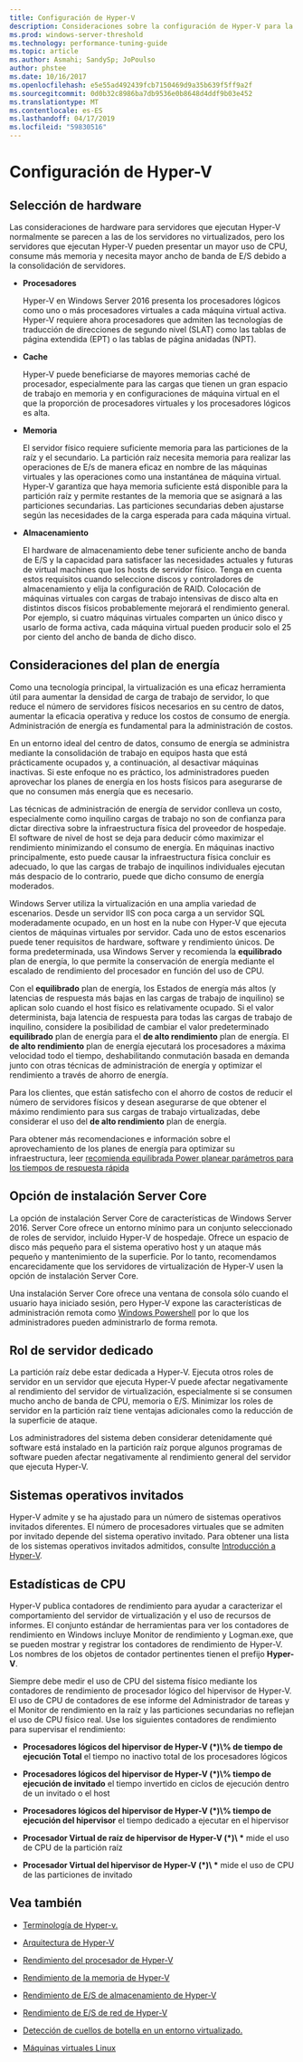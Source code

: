 ```yaml
---
title: Configuración de Hyper-V
description: Consideraciones sobre la configuración de Hyper-V para la optimización de rendimiento
ms.prod: windows-server-threshold
ms.technology: performance-tuning-guide
ms.topic: article
ms.author: Asmahi; SandySp; JoPoulso
author: phstee
ms.date: 10/16/2017
ms.openlocfilehash: e5e55ad492439fcb7150469d9a35b639f5ff9a2f
ms.sourcegitcommit: 0d0b32c8986ba7db9536e0b8648d4ddf9b03e452
ms.translationtype: MT
ms.contentlocale: es-ES
ms.lasthandoff: 04/17/2019
ms.locfileid: "59830516"
---
```

# <a name="hyper-v-configuration"></a>Configuración de Hyper-V

## <a name="hardware-selection"></a>Selección de hardware

Las consideraciones de hardware para servidores que ejecutan Hyper-V normalmente se parecen a las de los servidores no virtualizados, pero los servidores que ejecutan Hyper-V pueden presentar un mayor uso de CPU, consume más memoria y necesita mayor ancho de banda de E/S debido a la consolidación de servidores.

-   **Procesadores**

    Hyper-V en Windows Server 2016 presenta los procesadores lógicos como uno o más procesadores virtuales a cada máquina virtual activa. Hyper-V requiere ahora procesadores que admiten las tecnologías de traducción de direcciones de segundo nivel (SLAT) como las tablas de página extendida (EPT) o las tablas de página anidadas (NPT).

-   **Cache**

    Hyper-V puede beneficiarse de mayores memorias caché de procesador, especialmente para las cargas que tienen un gran espacio de trabajo en memoria y en configuraciones de máquina virtual en el que la proporción de procesadores virtuales y los procesadores lógicos es alta.

-   **Memoria**

    El servidor físico requiere suficiente memoria para las particiones de la raíz y el secundario. La partición raíz necesita memoria para realizar las operaciones de E/s de manera eficaz en nombre de las máquinas virtuales y las operaciones como una instantánea de máquina virtual. Hyper-V garantiza que haya memoria suficiente está disponible para la partición raíz y permite restantes de la memoria que se asignará a las particiones secundarias. Las particiones secundarias deben ajustarse según las necesidades de la carga esperada para cada máquina virtual.

-   **Almacenamiento**

    El hardware de almacenamiento debe tener suficiente ancho de banda de E/S y la capacidad para satisfacer las necesidades actuales y futuras de virtual machines que los hosts de servidor físico. Tenga en cuenta estos requisitos cuando seleccione discos y controladores de almacenamiento y elija la configuración de RAID. Colocación de máquinas virtuales con cargas de trabajo intensivas de disco alta en distintos discos físicos probablemente mejorará el rendimiento general. Por ejemplo, si cuatro máquinas virtuales comparten un único disco y usarlo de forma activa, cada máquina virtual pueden producir solo el 25 por ciento del ancho de banda de dicho disco.

## <a name="power-plan-considerations"></a>Consideraciones del plan de energía

Como una tecnología principal, la virtualización es una eficaz herramienta útil para aumentar la densidad de carga de trabajo de servidor, lo que reduce el número de servidores físicos necesarios en su centro de datos, aumentar la eficacia operativa y reduce los costos de consumo de energía. Administración de energía es fundamental para la administración de costos. 

En un entorno ideal del centro de datos, consumo de energía se administra mediante la consolidación de trabajo en equipos hasta que está prácticamente ocupados y, a continuación, al desactivar máquinas inactivas. Si este enfoque no es práctico, los administradores pueden aprovechar los planes de energía en los hosts físicos para asegurarse de que no consumen más energía que es necesario. 

Las técnicas de administración de energía de servidor conlleva un costo, especialmente como inquilino cargas de trabajo no son de confianza para dictar directiva sobre la infraestructura física del proveedor de hospedaje. El software de nivel de host se deja para deducir cómo maximizar el rendimiento minimizando el consumo de energía. En máquinas inactivo principalmente, esto puede causar la infraestructura física concluir es adecuado, lo que las cargas de trabajo de inquilinos individuales ejecutan más despacio de lo contrario, puede que dicho consumo de energía moderados.

Windows Server utiliza la virtualización en una amplia variedad de escenarios. Desde un servidor IIS con poca carga a un servidor SQL moderadamente ocupado, en un host en la nube con Hyper-V que ejecuta cientos de máquinas virtuales por servidor. Cada uno de estos escenarios puede tener requisitos de hardware, software y rendimiento únicos. De forma predeterminada, usa Windows Server y recomienda la **equilibrado** plan de energía, lo que permite la conservación de energía mediante el escalado de rendimiento del procesador en función del uso de CPU.

Con el **equilibrado** plan de energía, los Estados de energía más altos (y latencias de respuesta más bajas en las cargas de trabajo de inquilino) se aplican solo cuando el host físico es relativamente ocupado. Si el valor determinista, baja latencia de respuesta para todas las cargas de trabajo de inquilino, considere la posibilidad de cambiar el valor predeterminado **equilibrado** plan de energía para el **de alto rendimiento** plan de energía. El **de alto rendimiento** plan de energía ejecutará los procesadores a máxima velocidad todo el tiempo, deshabilitando conmutación basada en demanda junto con otras técnicas de administración de energía y optimizar el rendimiento a través de ahorro de energía.

Para los clientes, que están satisfecho con el ahorro de costos de reducir el número de servidores físicos y desean asegurarse de que obtener el máximo rendimiento para sus cargas de trabajo virtualizadas, debe considerar el uso del **de alto rendimiento** plan de energía.

Para obtener más recomendaciones e información sobre el aprovechamiento de los planes de energía para optimizar su infraestructura, leer [recomienda equilibrada Power planear parámetros para los tiempos de respuesta rápida](../../hardware/power/recommended-balanced-plan-parameters.md)



## <a name="server-core-installation-option"></a>Opción de instalación Server Core

La opción de instalación Server Core de características de Windows Server 2016. Server Core ofrece un entorno mínimo para un conjunto seleccionado de roles de servidor, incluido Hyper-V de hospedaje. Ofrece un espacio de disco más pequeño para el sistema operativo host y un ataque más pequeño y mantenimiento de la superficie. Por lo tanto, recomendamos encarecidamente que los servidores de virtualización de Hyper-V usen la opción de instalación Server Core.

Una instalación Server Core ofrece una ventana de consola sólo cuando el usuario haya iniciado sesión, pero Hyper-V expone las características de administración remota como [Windows Powershell](https://technet.microsoft.com/library/hh848559.aspx) por lo que los administradores pueden administrarlo de forma remota.

## <a name="dedicated-server-role"></a>Rol de servidor dedicado

La partición raíz debe estar dedicada a Hyper-V. Ejecuta otros roles de servidor en un servidor que ejecuta Hyper-V puede afectar negativamente al rendimiento del servidor de virtualización, especialmente si se consumen mucho ancho de banda de CPU, memoria o E/S. Minimizar los roles de servidor en la partición raíz tiene ventajas adicionales como la reducción de la superficie de ataque.

Los administradores del sistema deben considerar detenidamente qué software está instalado en la partición raíz porque algunos programas de software pueden afectar negativamente al rendimiento general del servidor que ejecuta Hyper-V.

## <a name="guest-operating-systems"></a>Sistemas operativos invitados

Hyper-V admite y se ha ajustado para un número de sistemas operativos invitados diferentes. El número de procesadores virtuales que se admiten por invitado depende del sistema operativo invitado. Para obtener una lista de los sistemas operativos invitados admitidos, consulte [Introducción a Hyper-V](https://technet.microsoft.com/library/hh831531.aspx).

## <a name="cpu-statistics"></a>Estadísticas de CPU

Hyper-V publica contadores de rendimiento para ayudar a caracterizar el comportamiento del servidor de virtualización y el uso de recursos de informes. El conjunto estándar de herramientas para ver los contadores de rendimiento en Windows incluye Monitor de rendimiento y Logman.exe, que se pueden mostrar y registrar los contadores de rendimiento de Hyper-V. Los nombres de los objetos de contador pertinentes tienen el prefijo **Hyper-V**.

Siempre debe medir el uso de CPU del sistema físico mediante los contadores de rendimiento de procesador lógico del hipervisor de Hyper-V. El uso de CPU de contadores de ese informe del Administrador de tareas y el Monitor de rendimiento en la raíz y las particiones secundarias no reflejan el uso de CPU físico real. Use los siguientes contadores de rendimiento para supervisar el rendimiento:

-   **Procesadores lógicos del hipervisor de Hyper-V (\*)\\% de tiempo de ejecución Total** el tiempo no inactivo total de los procesadores lógicos

-   **Procesadores lógicos del hipervisor de Hyper-V (\*)\\% tiempo de ejecución de invitado** el tiempo invertido en ciclos de ejecución dentro de un invitado o el host

-   **Procesadores lógicos del hipervisor de Hyper-V (\*)\\% tiempo de ejecución del hipervisor** el tiempo dedicado a ejecutar en el hipervisor

-   **Procesador Virtual de raíz de hipervisor de Hyper-V (\*)\\ \***  mide el uso de CPU de la partición raíz

-   **Procesador Virtual del hipervisor de Hyper-V (\*)\\ \***  mide el uso de CPU de las particiones de invitado


## <a name="see-also"></a>Vea también

-   [Terminología de Hyper-v.](terminology.md)

-   [Arquitectura de Hyper-V](architecture.md)

-   [Rendimiento del procesador de Hyper-V](processor-performance.md)

-   [Rendimiento de la memoria de Hyper-V](memory-performance.md)

-   [Rendimiento de E/S de almacenamiento de Hyper-V](storage-io-performance.md)

-   [Rendimiento de E/S de red de Hyper-V](network-io-performance.md)

-   [Detección de cuellos de botella en un entorno virtualizado.](detecting-virtualized-environment-bottlenecks.md)

-   [Máquinas virtuales Linux](linux-virtual-machine-considerations.md)
